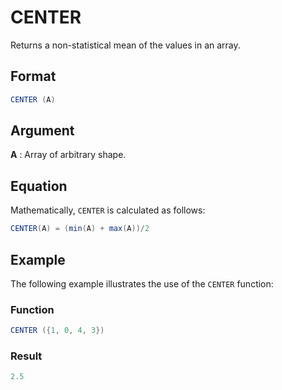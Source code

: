 # CENTER

Returns a non-statistical mean of the values in an array. 

## Format 
```java
CENTER (A) 
```
## Argument 

 



**A**
: Array of arbitrary shape.  


## Equation 

Mathematically, `CENTER` is calculated as follows: 
```java
CENTER(A) = (min(A) + max(A))/2
```


## Example 

The following example illustrates the use of the `CENTER` function:

 



### Function  
```java
CENTER ({1, 0, 4, 3})  
```

### Result  
```java
2.5  
```